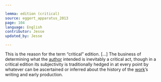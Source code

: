 ```yaml
---

lemma: edition (critical)
source: eggert_apparatus_2013
page: 104
language: English
contributor: Jesse
updated_by: Jesse

---
```

This is the reason for the term “critical” edition. […] The business of determining what the [author](author.html) intended is inevitably a critical act, though in a critical edition its subjectivity is traditionally hedged in at every point by whatever can be ascertained or inferred about the history of the [work](work.html)’s writing and early production.
